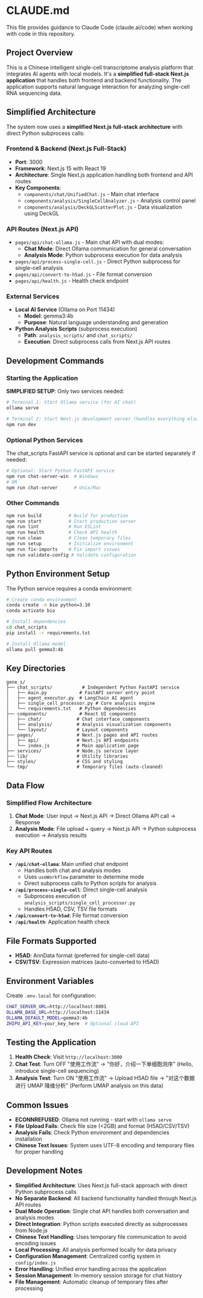 # CLAUDE.md

This file provides guidance to Claude Code (claude.ai/code) when working with code in this repository.

## Project Overview

This is a Chinese intelligent single-cell transcriptome analysis platform that integrates AI agents with local models. It's a **simplified full-stack Next.js application** that handles both frontend and backend functionality. The application supports natural language interaction for analyzing single-cell RNA sequencing data.

## Simplified Architecture

The system now uses a **simplified Next.js full-stack architecture** with direct Python subprocess calls:

### Frontend & Backend (Next.js Full-Stack)
- **Port**: 3000
- **Framework**: Next.js 15 with React 19
- **Architecture**: Single Next.js application handling both frontend and API routes
- **Key Components**:
  - `components/chat/UnifiedChat.js` - Main chat interface
  - `components/analysis/SingleCellAnalyzer.js` - Analysis control panel
  - `components/analysis/DeckGLScatterPlot.js` - Data visualization using DeckGL

### API Routes (Next.js API)
- `pages/api/chat-ollama.js` - Main chat API with dual modes:
  - **Chat Mode**: Direct Ollama communication for general conversation
  - **Analysis Mode**: Python subprocess execution for data analysis
- `pages/api/process-single-cell.js` - Direct Python subprocess for single-cell analysis
- `pages/api/convert-to-h5ad.js` - File format conversion
- `pages/api/health.js` - Health check endpoint

### External Services
- **Local AI Service** (Ollama on Port 11434)
  - **Model**: gemma3:4b
  - **Purpose**: Natural language understanding and generation
- **Python Analysis Scripts** (subprocess execution)
  - **Path**: `analysis_scripts/` and `chat_scripts/`
  - **Execution**: Direct subprocess calls from Next.js API routes

## Development Commands

### Starting the Application
**SIMPLIFIED SETUP**: Only two services needed:

```bash
# Terminal 1: Start Ollama service (for AI chat)
ollama serve

# Terminal 2: Start Next.js development server (handles everything else)
npm run dev
```

### Optional Python Services
The chat_scripts FastAPI service is optional and can be started separately if needed:

```bash
# Optional: Start Python FastAPI service
npm run chat-server-win  # Windows
# OR
npm run chat-server      # Unix/Mac
```

### Other Commands
```bash
npm run build          # Build for production
npm run start          # Start production server
npm run lint           # Run ESLint
npm run health         # Check API health
npm run clean          # Clean temporary files
npm run setup          # Initialize environment
npm run fix-imports    # Fix import issues
npm run validate-config # Validate configuration
```

## Python Environment Setup

The Python service requires a conda environment:

```bash
# Create conda environment
conda create -n bio python=3.10
conda activate bio

# Install dependencies
cd chat_scripts
pip install -r requirements.txt

# Install Ollama model
ollama pull gemma3:4b
```

## Key Directories

```
gene_s/
├── chat_scripts/           # Independent Python FastAPI service
│   ├── main.py            # FastAPI server entry point
│   ├── agent_executor.py  # LangChain AI agent
│   ├── single_cell_processor.py # Core analysis engine
│   └── requirements.txt   # Python dependencies
├── components/            # React UI components
│   ├── chat/             # Chat interface components
│   ├── analysis/         # Analysis visualization components
│   └── layout/           # Layout components
├── pages/                # Next.js pages and API routes
│   ├── api/              # Next.js API endpoints
│   └── index.js          # Main application page
├── services/             # Node.js service layer
├── lib/                  # Utility libraries
├── styles/               # CSS and styling
└── tmp/                  # Temporary files (auto-cleaned)
```

## Data Flow

### Simplified Flow Architecture
1. **Chat Mode**: User input → Next.js API → Direct Ollama API call → Response
2. **Analysis Mode**: File upload + query → Next.js API → Python subprocess execution → Analysis results

### Key API Routes
- **`/api/chat-ollama`**: Main unified chat endpoint
  - Handles both chat and analysis modes
  - Uses `useWorkflow` parameter to determine mode
  - Direct subprocess calls to Python scripts for analysis
- **`/api/process-single-cell`**: Direct single-cell analysis
  - Subprocess execution of `analysis_scripts/single_cell_processor.py`
  - Handles H5AD, CSV, TSV file formats
- **`/api/convert-to-h5ad`**: File format conversion
- **`/api/health`**: Application health check

## File Formats Supported

- **H5AD**: AnnData format (preferred for single-cell data)
- **CSV/TSV**: Expression matrices (auto-converted to H5AD)

## Environment Variables

Create `.env.local` for configuration:

```bash
CHAT_SERVER_URL=http://localhost:8001
OLLAMA_BASE_URL=http://localhost:11434
OLLAMA_DEFAULT_MODEL=gemma3:4b
ZHIPU_API_KEY=your_key_here  # Optional cloud API
```

## Testing the Application

1. **Health Check**: Visit `http://localhost:3000`
2. **Chat Test**: Turn OFF "使用工作流" → "你好，介绍一下单细胞测序" (Hello, introduce single-cell sequencing)
3. **Analysis Test**: Turn ON "使用工作流" → Upload H5AD file → "对这个数据进行 UMAP 降维分析" (Perform UMAP analysis on this data)

## Common Issues

- **ECONNREFUSED**: Ollama not running - start with `ollama serve`
- **File Upload Fails**: Check file size (<2GB) and format (H5AD/CSV/TSV)
- **Analysis Fails**: Check Python environment and dependencies installation
- **Chinese Text Issues**: System uses UTF-8 encoding and temporary files for proper handling

## Development Notes

- **Simplified Architecture**: Uses Next.js full-stack approach with direct Python subprocess calls
- **No Separate Backend**: All backend functionality handled through Next.js API routes
- **Dual Mode Operation**: Single chat API handles both conversation and analysis modes
- **Direct Integration**: Python scripts executed directly as subprocesses from Node.js
- **Chinese Text Handling**: Uses temporary file communication to avoid encoding issues
- **Local Processing**: All analysis performed locally for data privacy
- **Configuration Management**: Centralized config system in `config/index.js`
- **Error Handling**: Unified error handling across the application
- **Session Management**: In-memory session storage for chat history
- **File Management**: Automatic cleanup of temporary files after processing